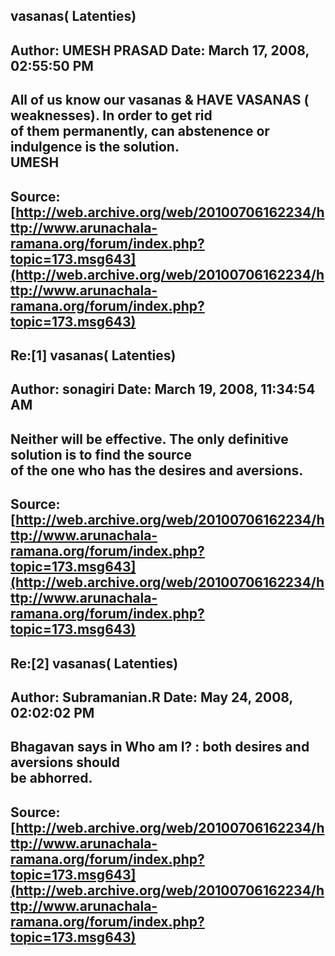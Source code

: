 ## vasanas( Latenties)  
Author: UMESH PRASAD        Date: March 17, 2008, 02:55:50 PM  
---  
All of us know our vasanas & HAVE VASANAS ( weaknesses). In order to get rid  
of them permanently, can abstenence or indulgence is the solution.   
UMESH
 ---  
Source:[http://web.archive.org/web/20100706162234/http://www.arunachala-ramana.org/forum/index.php?topic=173.msg643](http://web.archive.org/web/20100706162234/http://www.arunachala-ramana.org/forum/index.php?topic=173.msg643)   
---  

## Re:[1] vasanas( Latenties)  
Author: sonagiri            Date: March 19, 2008, 11:34:54 AM  
---  
Neither will be effective. The only definitive solution is to find the source  
of the one who has the desires and aversions.
 ---  
Source:[http://web.archive.org/web/20100706162234/http://www.arunachala-ramana.org/forum/index.php?topic=173.msg643](http://web.archive.org/web/20100706162234/http://www.arunachala-ramana.org/forum/index.php?topic=173.msg643)   
---  

## Re:[2] vasanas( Latenties)  
Author: Subramanian.R       Date: May 24, 2008, 02:02:02 PM  
---  
Bhagavan says in Who am I? : both desires and aversions should   
be abhorred.
 ---  
Source:[http://web.archive.org/web/20100706162234/http://www.arunachala-ramana.org/forum/index.php?topic=173.msg643](http://web.archive.org/web/20100706162234/http://www.arunachala-ramana.org/forum/index.php?topic=173.msg643)   
---  


